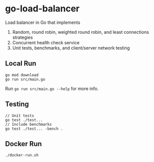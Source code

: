 # go-load-balancer
Load balancer in Go that implements
1. Random, round robin, weighted round robin, and least connections strategies
2. Concurrent health check service
3. Unit tests, benchmarks, and client/server network testing
## Local Run
```
go mod download
go run src/main.go
```
Run `go run src/main.go --help` for more info.
## Testing
```
// Unit tests
go test ./test...
// Include benchmarks
go test ./test... -bench .
```
## Docker Run
```
./docker-run.sh
```